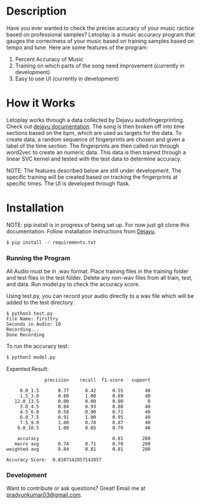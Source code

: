 # Description
Have you ever wanted to check the precise accuracy of your music ractice based on professional samples? Letoplay is a music accuracy program that gauges the correctness of your music based on training samples based on tempo and tune. Here are some features of the program:

1. Percent Accuracy of Music
2. Training on which parts of the song need improvement (currently in development)
3. Easy to use UI (currently in development)


# How it Works

Letoplay works through a data collected by Dejavu audiofingerprinting. Check out [dejavu documentation](https://github.com/worldveil/dejavu). The song is then broken off into time sections based on the bpm, which are used as targets for the data. To create data, a random sequence of fingerprints are chosen and given a label of the time section. The fingerprints are then called run through word2vec to create an numeric data. This data is then trained through a linear SVC kernel and tested with the test data to determine accuracy. 

NOTE: The features described below are still under development.
The specific training will be created based on tracking the fingerprints at specific times. The UI is developed through flask.


# Installation
NOTE: pip install is in progress of being set up. For now just git clone this documentation. Follow installation instructions from [Dejavu](https://github.com/worldveil/dejavu).

```sh
$ pip install -r requirements.txt
```
### Running the Program

All Audio must be in .wav format. Place training files in the training folder and test files in the test folder. Delete any non-wav files from all train, test, and data. Run model.py to check the accuracy score.

Using test.py, you can record your audio directly to a wav file which will be added to the test directory.

```
$ python3 test.py
File Name: firsttry
Seconds in Audio: 10
Recording...
Done Recording
```

To run the accuracy test:

```sh
$ python3 model.py
```

Expented Result:

```
              precision    recall  f1-score   support

     0.0_1.5       0.77      0.42      0.55        40
     1.5_3.0       0.80      1.00      0.89        40
   12.0_13.5       0.00      0.00      0.00         0
     3.0_4.5       0.84      0.93      0.88        40
     4.5_6.0       0.58      0.90      0.71        40
     6.0_7.5       0.91      1.00      0.95        40
     7.5_9.0       1.00      0.78      0.87        40
    9.0_10.5       1.00      0.65      0.79        40

    accuracy                           0.81       280
   macro avg       0.74      0.71      0.70       280
weighted avg       0.84      0.81      0.81       280

Accuracy Score:  0.8107142857142857
```

### Development

Want to contribute or ask questions? Great! Email me at pradyunkumar03@gmail.com.
